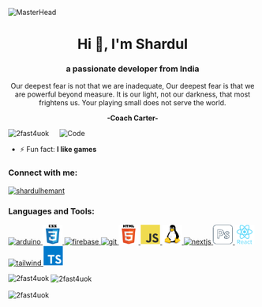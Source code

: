 ![MasterHead](matrix.gif)
<h1 align="center">Hi 👋, I'm Shardul</h1>
<h3 align="center">a passionate developer from India</h3>
<p align="center">Our deepest fear is not that we are inadequate, Our deepest fear is that we are powerful beyond measure. It is our light, not our darkness, that most frightens us. Your playing small does not serve the world.</p>
<p align="center"><strong>-Coach Carter-</strong></p>
<img align="right" alt="Code" width="400" src="https://mir-s3-cdn-cf.behance.net/project_modules/fs/611c44105642271.5f7da45dc8e4a.gif">

<p align="left"> <img src="https://komarev.com/ghpvc/?username=2fast4uok&label=Profile%20views&color=0e75b6&style=flat" alt="2fast4uok" /> </p>

- ⚡ Fun fact: **I like games**

<h3 align="left">Connect with me:</h3>
<p align="left">
<a href="https://linkedin.com/in/shardulhemant" target="blank"><img align="center" src="https://raw.githubusercontent.com/rahuldkjain/github-profile-readme-generator/master/src/images/icons/Social/linked-in-alt.svg" alt="shardulhemant" height="30" width="40" /></a>
</p>


<h3 align="left">Languages and Tools:</h3>
<p align="left"> <a href="https://www.arduino.cc/" target="_blank" rel="noreferrer"> <img src="https://cdn.worldvectorlogo.com/logos/arduino-1.svg" alt="arduino" width="40" height="40"/> </a> <a href="https://www.w3schools.com/css/" target="_blank" rel="noreferrer"> <img src="https://raw.githubusercontent.com/devicons/devicon/master/icons/css3/css3-original-wordmark.svg" alt="css3" width="40" height="40"/> </a> <a href="https://firebase.google.com/" target="_blank" rel="noreferrer"> <img src="https://www.vectorlogo.zone/logos/firebase/firebase-icon.svg" alt="firebase" width="40" height="40"/> </a> <a href="https://git-scm.com/" target="_blank" rel="noreferrer"> <img src="https://www.vectorlogo.zone/logos/git-scm/git-scm-icon.svg" alt="git" width="40" height="40"/> </a> <a href="https://www.w3.org/html/" target="_blank" rel="noreferrer"> <img src="https://raw.githubusercontent.com/devicons/devicon/master/icons/html5/html5-original-wordmark.svg" alt="html5" width="40" height="40"/> </a> <a href="https://developer.mozilla.org/en-US/docs/Web/JavaScript" target="_blank" rel="noreferrer"> <img src="https://raw.githubusercontent.com/devicons/devicon/master/icons/javascript/javascript-original.svg" alt="javascript" width="40" height="40"/> </a> <a href="https://www.linux.org/" target="_blank" rel="noreferrer"> <img src="https://raw.githubusercontent.com/devicons/devicon/master/icons/linux/linux-original.svg" alt="linux" width="40" height="40"/> </a> <a href="https://nextjs.org/" target="_blank" rel="noreferrer"> <img src="https://cdn.worldvectorlogo.com/logos/nextjs-2.svg" alt="nextjs" width="40" height="40"/> </a> <a href="https://www.photoshop.com/en" target="_blank" rel="noreferrer"> <img src="https://raw.githubusercontent.com/devicons/devicon/master/icons/photoshop/photoshop-line.svg" alt="photoshop" width="40" height="40"/> </a> <a href="https://reactjs.org/" target="_blank" rel="noreferrer"> <img src="https://raw.githubusercontent.com/devicons/devicon/master/icons/react/react-original-wordmark.svg" alt="react" width="40" height="40"/> </a> <a href="https://tailwindcss.com/" target="_blank" rel="noreferrer"> <img src="https://www.vectorlogo.zone/logos/tailwindcss/tailwindcss-icon.svg" alt="tailwind" width="40" height="40"/> </a> <a href="https://www.typescriptlang.org/" target="_blank" rel="noreferrer"> <img src="https://raw.githubusercontent.com/devicons/devicon/master/icons/typescript/typescript-original.svg" alt="typescript" width="40" height="40"/> </a> </p>

<p><img align="left" src="https://github-readme-stats.vercel.app/api/top-langs?username=2fast4uok&show_icons=true&locale=en&layout=compact" alt="2fast4uok" /></p>

<p>&nbsp;<img align="center" src="https://github-readme-stats.vercel.app/api?username=2fast4uok&show_icons=true&locale=en" alt="2fast4uok" /></p>

<p><img align="center" src="https://github-readme-streak-stats.herokuapp.com/?user=2fast4uok&" alt="2fast4uok" /></p>
